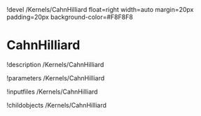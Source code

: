 <!-- MOOSE Object Documentation Stub: Remove this when content is added. -->!devel /Kernels/CahnHilliard float=right width=auto margin=20px padding=20px background-color=#F8F8F8


# CahnHilliard
!description /Kernels/CahnHilliard

!parameters /Kernels/CahnHilliard

!inputfiles /Kernels/CahnHilliard

!childobjects /Kernels/CahnHilliard
